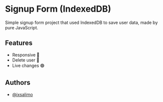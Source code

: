 # Signup Form (IndexedDB)

Simple signup form project that used IndexedDB to save user data, made by pure JavaScript.

## Features

- Responsive 📱
- Delete user 🚮
- Live changes 🟢

## Authors

- [@ixsalimo](https://github.com/ixsalimo)
